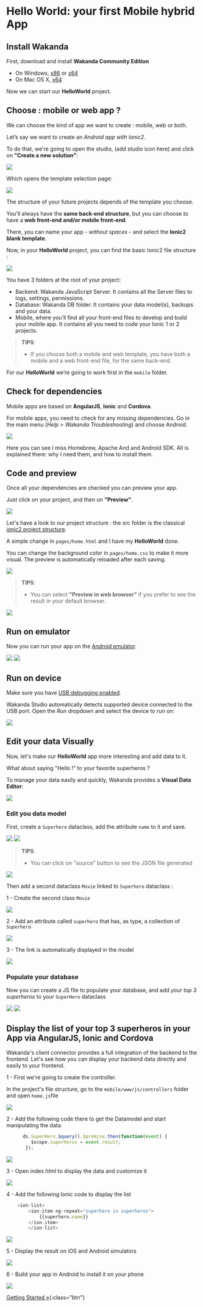 ---
---

# Hello World: your first Mobile hybrid App

## Install Wakanda

First, download and install **Wakanda Community Edition**

- On Windows, [x86](https://github.com/Wakanda/wakanda-digital-app-factory/releases/download/v1.1.3/wakanda-community-all_1.1.3_x86.msi "download") or [x64](https://github.com/Wakanda/wakanda-digital-app-factory/releases/download/v1.1.3/wakanda-community-all_1.1.3_x64.msi "download")
- On Mac OS X, [x64](https://github.com/Wakanda/wakanda-digital-app-factory/releases/download/v1.1.3/wakanda-community-all_1.1.3_x64.dmg "download")


Now we can start our **HelloWorld** project.  

## Choose : mobile or web app ?
We can choose the kind of app we want to create : mobile, web or both.

Let’s say we want to create an *Android app with Ionic2*.

To do that, we're going to open the studio, (add studio icon here) and click on **"Create a new solution"**:

<img src="img/hp-initial.png"/>

Which opens the template selection page:  

<img src="img/hw-template-selection.png"/>


The structure of your future projects depends of the template you choose.

You'll always have the **same back-end structure**, but you can choose to have a **web front-end and/or mobile front-end**.

There, you can name your app *- without spaces -* and select the **Ionic2 blank template**.

Now, in your **HelloWorld** project, you can find the basic Ionic2 file structure :

<img src="img/hw-file-structure.png"/>  

You have 3 folders at the root of your project:

- Backend: Wakanda JavaScript Server. It contains all the Server files to logs, settings, permissions.  
- Database: Wakanda DB folder. It contains your data model(s), backups and your data.
- Mobile, where you’ll find all your front-end files to develop and build your mobile app. It contains all you need to code your Ionic 1 or 2 projects.

> **TIPS**:  
> - If you choose both a mobile and web template, you have both a mobile and a web front-end file, for the same back-end.


For our **HelloWorld** we’re going to work first in the `mobile` folder.


## Check for dependencies

Mobile apps are based on **AngularJS**, **Ionic** and **Cordova**.

For mobile apps, you need to check for any missing dependencies.
Go in the main menu  (_Help_ > _Wakanda Troubleshooting_) and choose Android.

<img src="img/hw-troubleshooting.png"/>

Here you can see I miss Homebrew, Apache And and Android SDK. All is explained there: why I need them, and how to install them.


## Code and preview  

Once all your dependencies are checked you can preview your app.

Just click on your project, and then on **"Preview"**.

<img src="img/hw-first-preview.png"/>


Let's have a look to our project structure : the src folder is the classical [ionic2 project structure](http://ionicframework.com/docs/v2/setup/tutorial/project-structure/ "ionic tutorial").

A simple change in `pages/home.html` and I have my **HelloWorld** done.

You can change the background color in `pages/home.css` to make it more visual.
The preview is automatically reloaded after each saving.

<img src="img/hw-colored-preview.png"/>

> **TIPS**:  
> - You can select **"Preview in web browser"** if you prefer to see the result in your default browser.  

<img src="img/hw-final-preview.png"/>


## Run on emulator  

Now you can run your app on the [Android emulator](https://developer.android.com/studio/run/emulator.html "check documentation").

<img src="img/hw-run-emulator.png"/>

<img src="img/hw-emulator-view.png"/>

## Run on device  


Make sure you have [USB debugging enabled](http://developer.android.com/tools/device.html).

Wakanda Studio automatically detects supported device connected to the USB port.
Open the _Run_ dropdown and select the device to run on:

<img src="img/mobile-run-devices.png" />

## Edit your data Visually


Now, let's make our **HelloWorld** app more interesting and add data to it.

What about saying "Hello !" to your favorite superheros ?

To manage your data easily and quickly, Wakanda provides a **Visual Data Editor**:


<img src="img/model-designer-open.png" />


### Edit you data model

First, create a `Superhero` dataclass, add the attribute `name` to it and save.

<img src="img/model-designer-newdataclass.png" />


<img src="img/model-designer-addattribute.png" />



> **TIPS**:  
> - You can click on "source" button to see the JSON file generated

<img src="img/model-designer-JSON.png" />


Then add a second dataclass `Movie` linked to `Superhero` dataclass :

1 - Create the second class `Movie`

<img src="img/model-designer-addDataclass-2.png" />

2 - Add an attribute called `superhero` that has, as type, a collection of `Superhero`

<img src="img/model-designer-addrelationship.png" />

3 - The link is automatically displayed in the model

<img src="img/model-designer-addrelationship-2.png" />

### Populate your database

Now you can create a JS file to populate your database, and add *your top 3 superheros* to your `SuperHero` dataclass

<img src="img/model-designer-addJSfile.png" />


<img src="img/model-designer-addcode.png" />

## Display the list of your top 3 superheros in your App via AngularJS, Ionic and Cordova

Wakanda's client connector provides a full integration of the backend to the frontend. Let's see how you can display your backend data directly and easily to your frontend.


1 - First we're going to create the controller.

In the project's file structure, go to the `mobile/www/js/controllers` folder and open `home.js`file


<img src="img/mobile-front-gotohomejs.png" />

2 - Add the following code there to get the Datamodel and start manipulating the data.

```javascript
      ds.SuperHero.$query().$promise.then(function(event) {
         $scope.superheros = event.result;
       });
```
<img src="img/mobile-front-getdatamodel.png" />

3 - Open index.html to display the data and customize it

<img src="img/mobile-front-openindex.png" />

4 - Add the following Ionic code to display the list

```javascript
    <ion-list>
  		<ion-item ng-repeat="superhero in superheros">
   			{{superhero.name}}
  		</ion-item>
		</ion-list>
```

<img src="img/mobile-front-addioniclist.png" />


5 - Display the result on iOS and Android simulators

<img src="img/mobile-front-displaypreview.png" />

6 - Build your app in Android to install it on your phone

<img src="img/mobile-front-viewapk.png" />



[Getting Started »](index.html){:class="btn"}
